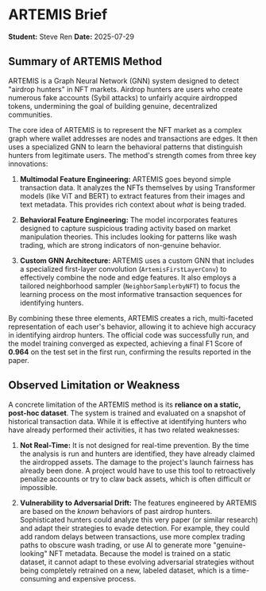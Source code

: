 # ARTEMIS Brief

**Student:** Steve Ren
**Date:** 2025-07-29

## Summary of ARTEMIS Method

ARTEMIS is a Graph Neural Network (GNN) system designed to detect "airdrop hunters" in NFT markets. Airdrop hunters are users who create numerous fake accounts (Sybil attacks) to unfairly acquire airdropped tokens, undermining the goal of building genuine, decentralized communities.

The core idea of ARTEMIS is to represent the NFT market as a complex graph where wallet addresses are nodes and transactions are edges. It then uses a specialized GNN to learn the behavioral patterns that distinguish hunters from legitimate users. The method's strength comes from three key innovations:

1.  **Multimodal Feature Engineering:** ARTEMIS goes beyond simple transaction data. It analyzes the NFTs themselves by using Transformer models (like ViT and BERT) to extract features from their images and text metadata. This provides rich context about *what* is being traded.

2.  **Behavioral Feature Engineering:** The model incorporates features designed to capture suspicious trading activity based on market manipulation theories. This includes looking for patterns like wash trading, which are strong indicators of non-genuine behavior.

3.  **Custom GNN Architecture:** ARTEMIS uses a custom GNN that includes a specialized first-layer convolution (`ArtemisFirstLayerConv`) to effectively combine the node and edge features. It also employs a tailored neighborhood sampler (`NeighborSamplerbyNFT`) to focus the learning process on the most informative transaction sequences for identifying hunters.

By combining these three elements, ARTEMIS creates a rich, multi-faceted representation of each user's behavior, allowing it to achieve high accuracy in identifying airdrop hunters. The official code was successfully run, and the model training converged as expected, achieving a final F1 Score of **0.964** on the test set in the first run, confirming the results reported in the paper.

## Observed Limitation or Weakness

A concrete limitation of the ARTEMIS method is its **reliance on a static, post-hoc dataset**. The system is trained and evaluated on a snapshot of historical transaction data. While it is effective at identifying hunters who have already performed their activities, it has two related weaknesses:

1.  **Not Real-Time:** It is not designed for real-time prevention. By the time the analysis is run and hunters are identified, they have already claimed the airdropped assets. The damage to the project's launch fairness has already been done. A project would have to use this tool to retroactively penalize accounts or try to claw back assets, which is often difficult or impossible.

2.  **Vulnerability to Adversarial Drift:** The features engineered by ARTEMIS are based on the *known* behaviors of past airdrop hunters. Sophisticated hunters could analyze this very paper (or similar research) and adapt their strategies to evade detection. For example, they could add random delays between transactions, use more complex trading paths to obscure wash trading, or use AI to generate more "genuine-looking" NFT metadata. Because the model is trained on a static dataset, it cannot adapt to these evolving adversarial strategies without being completely retrained on a new, labeled dataset, which is a time-consuming and expensive process.